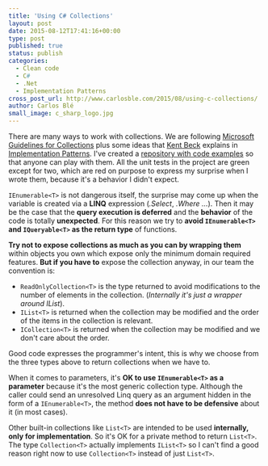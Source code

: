 ```yaml
---
title: 'Using C# Collections'
layout: post
date: 2015-08-12T17:41:16+00:00
type: post
published: true
status: publish
categories:
  - Clean code
  - C#
  - .Net
  - Implementation Patterns
cross_post_url: http://www.carlosble.com/2015/08/using-c-collections/
author: Carlos Blé
small_image: c_sharp_logo.jpg
---
```


There are many ways to work with collections. We are following [Microsoft Guidelines for Collections](https://msdn.microsoft.com/en-us/library/dn169389(v=vs.110).aspx) plus some ideas that [Kent Beck](https://en.wikipedia.org/wiki/Kent_Beck) explains in [Implementation Patterns](http://www.amazon.com/Implementation-Patterns-Kent-Beck/dp/0321413091). I've created a [repository with code examples](https://bitbucket.org/carlosble/collections) so that anyone can play with them. All the unit tests in the project are green except for two, which are red on purpose to express my surprise when I wrote them, because it's a behavior I didn't expect.

`IEnumerable<T>` is not dangerous itself, the surprise may come up when the variable is created via a **LINQ** expression (_.Select_, _.Where ..._). Then it may be the case that the **query execution is deferred** and the **behavior** of the code is totally **unexpected**. For this reason we try to **avoid `IEnumerable<T>` and `IQueryable<T>` as the return type** of functions.

**Try not to expose collections as much as you can by wrapping them** within objects you own which expose only the minimum domain required features. **But if you have to** expose the collection anyway, in our team the convention is:

  * `ReadOnlyCollection<T>` is the type returned to avoid modifications to the number of elements in the collection. (_Internally it's just a wrapper around IList_).
  * `IList<T>` is returned when the collection may be modified and the order of the items in the collection is relevant.
  * `ICollection<T>` is returned when the collection may be modified and we don't care about the order.

Good code expresses the programmer's intent, this is why we choose from the three types above to return collections when we have to.

When it comes to parameters, it's **OK to use `IEnumerable<T>` as a parameter** because it's the most generic collection type. Although the caller could send an unresolved Linq query as an argument hidden in the form of a `IEnumerable<T>`, the method **does not have to be defensive** about it (in most cases).

Other built-in collections like `List<T>` are intended to be used **internally, only for implementation**. So it's OK for a private method to return `List<T>`. The type `Collection<T>` actually implements `IList<T>` so I can't find a good reason right now to use `Collection<T>` instead of just `List<T>`.
